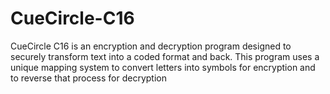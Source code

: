 # CueCircle-C16
CueCircle C16 is an encryption and decryption program designed to securely transform text into a coded format and back. This program uses a unique mapping system to convert letters into symbols for encryption and to reverse that process for decryption
